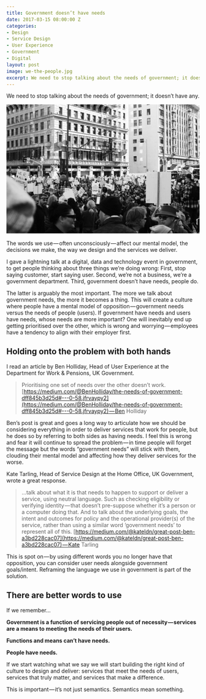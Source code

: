 ```yaml
---
title: Government doesn’t have needs
date: 2017-03-15 08:00:00 Z
categories:
- Design
- Service Design
- User Experience
- Government
- Digital
layout: post
image: we-the-people.jpg
excerpt: We need to stop talking about the needs of government; it doesn’t have any.
---
```


We need to stop talking about the needs of government; it doesn’t have any.

![People protesting to government](/assets/2017/03/government-doesnt-have-needs/we-the-people.jpg)

The words we use — often unconsciously — affect our mental model, the decisions we make, the way we design and the services we deliver.

I gave a lightning talk at a digital, data and technology event in government, to get people thinking about three things we’re doing wrong: First, stop saying customer, start saying user. Second, we’re not a business, we’re a government department. Third, government doesn’t have needs, people do.

The latter is arguably the most important. The more we talk about government needs, the more it becomes a thing. This will create a culture where people have a mental model of opposition — government needs versus the needs of people (users). If government have needs and users have needs, whose needs are more important? One will inevitably end up getting prioritised over the other, which is wrong and worrying — employees have a tendency to align with their employer first.

## Holding onto the problem with both hands

I read an article by Ben Holliday, Head of User Experience at the Department for Work & Pensions, UK Government.

> Prioritising one set of needs over the other doesn’t work. [https://medium.com/@BenHolliday/the-needs-of-government-dff845b3d25d#---0-58.jfrvaypy2](https://medium.com/@BenHolliday/the-needs-of-government-dff845b3d25d#---0-58.jfrvaypy2) — Ben Holliday

Ben’s post is great and goes a long way to articulate how we should be considering everything in order to deliver services that work for people, but he does so by referring to both sides as having needs. I feel this is wrong and fear it will continue to spread the problem — in time people will forget the message but the words “government needs” will stick with them, clouding their mental model and affecting how they deliver services for the worse.

Kate Tarling, Head of Service Design at the Home Office, UK Government, wrote a great response.

> …talk about what it is that needs to happen to support or deliver a service, using neutral language. Such as checking eligibility or verifying identity — that doesn’t pre-suppose whether it’s a person or a computer doing that. And to talk about the underlying goals, the intent and outcomes for policy and the operational provider(s) of the service, rather than using a similar word ‘government needs’ to represent all of this. [https://medium.com/@kateldn/great-post-ben-a3bd228cac07](https://medium.com/@kateldn/great-post-ben-a3bd228cac07) — Kate Tarling

This is spot on — by using different words you no longer have that opposition, you can consider user needs alongside government goals/intent. Reframing the language we use in government is part of the solution.

## There are better words to use

If we remember…

**Government is a function of servicing people out of necessity — services are a means to meeting the needs of their users.**

**Functions and means can’t have needs.**

**People have needs.**

If we start watching what we say we will start building the right kind of culture to design and deliver: services that meet the needs of users, services that truly matter, and services that make a difference.

This is important — it’s not just semantics. Semantics mean something.

<script async class="speakerdeck-embed" data-id="09488a608b054dbeaea107523f4261a4" data-ratio="1.77777777777778" src="//speakerdeck.com/assets/embed.js"></script>
